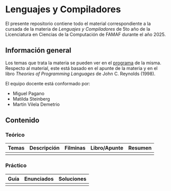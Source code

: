 # Lenguajes y Compiladores

El presente repositorio contiene todo el material correspondiente a la cursada de la materia de _Lenguajes y Compiladores_ de 5to año de la Licenciatura en Ciencias de la Computación de FAMAF durante el año 2025.

## Información general

Los temas que trata la materia se pueden ver en el [programa](./information/study_program.pdf) de la misma. Respecto al material, este está basado en el apunte de la materia y en el libro _Theories of Programming Languages_ de John C. Reynolds (1998).

El equipo docente está conformado por:

- Miguel Pagano
- Matilda Steinberg
- Martín Vilela Demetrio

## Contenido

### Teórico

| Temas | Descripción | Filminas | Libro/Apunte | Resumen |
| ----- | ----------- | -------- | ------------ | ------- |
|       |             |          |              |         |

### Práctico

| Guía | Enunciados | Soluciones |
| ---- | ---------- | ---------- |
|      |            |            |
